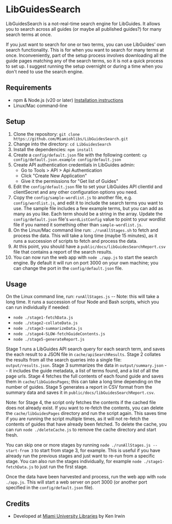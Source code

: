 # LibGuidesSearch

LibGuidesSearch is a not-real-time search engine for LibGuides. It allows you to search across all guides (or maybe all published guides?) for many search terms at once.

If you just want to search for one or two terms, you can use LibGuides' own search functionality. This is for when you want to search for many terms at once. Inconveniently, part of the setup process involves downloading all the guide pages matching any of the search terms, so it is not a quick process to set up. I suggest running the setup overnight or during a time when you don't need to use the search engine.

## Requirements

- npm & Node.js (v20 or later) [Installation instructions](https://docs.npmjs.com/downloading-and-installing-node-js-and-npm)
- Linux/Mac command-line

## Setup

1. Clone the repository: `git clone https://github.com/Miamiohlibs/LibGuidesSearch.git`
2. Change into the directory: `cd LibGuidesSearch`
3. Install the dependencies: `npm install`
4. Create a `config/default.json` file with the following content:
   `cp config/default.json.example config/default.json`
5. Create API authentication credentials in LibGuides admin:
   - Go to Tools > API > Api Authentication
   - Click "Create New Application"
   - Give it the permissions for "Get list of Guides"
6. Edit the `config/default.json` file to set your LibGuides API clientId and clientSecret and any other configuration options you need.
7. Copy the `config/sample-wordlist.js` to another file, e.g. `config/wordlist.js`, and edit it to include the search terms you want to use. The sample file includes a few example terms, but you can add as many as you like. Each term should be a string in the array. Update the `config/default.json` file's `wordListConfig` value to point to your wordlist file if you named it something other than `sample-wordlist.js`.
8. On the Linux/Mac command line run: `./runAllStages.sh` to fetch and process the data. This will take a long time (maybe 15 minutes), as it runs a succession of scripts to fetch and process the data.
9. At this point, you should have a `public/docs/libGuidesSearchReport.csv` file that contains a report of the search results.
10. You can now run the web app with `node ./app.js` to start the search engine. By default it will run on port 3000 on your own machine; you can change the port in the `config/default.json` file.

## Usage

On the Linux command line, run: `runAllStages.js` -- Note: this will take a long time. It runs a succession of four Node and Bash scripts, which you can run individually if needed:

- `node ./stage1-fetchData.js`
- `node ./stage2-collateData.js`
- `node ./stage3-summarizeData.js`
- `node ./stage4-SLOW-fetchGuideContents.js`
- `node ./stage5-generateReport.js`

Stage 1 runs a LibGuides API search query for each search term, and saves the each result to a JSON file in `cache/apiSearchResults`. Stage 2 collates the results from all the search queries into a single file: `output/results.json`. Stage 3 summarizes the data in `output/summary.json` -- it includes the guide metadata, a list of terms found, and a list of all the page urls. Stage 4 fetches the full contents of each found guide and saves them in `cache/libGuidesPages`; this can take a long time depending on the number of guides. Stage 5 generates a report in CSV format from the summary data and saves it in `public/docs/libGuidesSearchReport.csv`.

Note: for Stage 4, the script only fetches the contents if the cached file does not already exist. If you want to re-fetch the contents, you can delete the `cache/libGuidesPages` directory and run the script again. This saves time if you are running the script multiple times, as it will not re-fetch the contents of guides that have already been fetched. To delete the cache, you can run `node ./deleteCache.js` to remove the cache directory and start fresh.

You can skip one or more stages by running `node ./runAllStages.js --start-from 3` to start from stage 3, for example. This is useful if you have already run the previous stages and just want to re-run from a specific stage. You can also run the stages individually, for example `node ./stage1-fetchData.js` to just run the first stage.

Once the data have been harvested and process, run the web app with `node ./app.js`. This will start a web server on port 3000 (or another port specified in the `config/default.json` file).

## Credits

- Developed at [Miami University Libraries](https://www.lib.miamioh.edu/) by Ken Irwin
